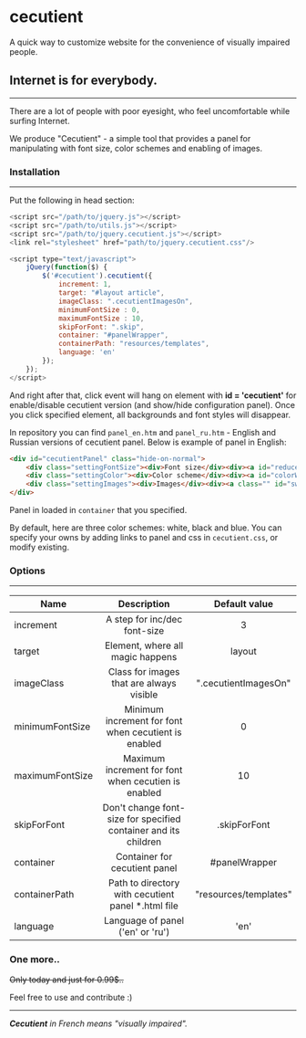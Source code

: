 # cecutient
A quick way to customize website for the convenience of visually impaired people.

## Internet is for everybody.
------
There are a lot of people with poor eyesight, who feel uncomfortable while surfing Internet.

We produce "Cecutient" - a simple tool that provides a panel for manipulating with font size, color schemes and enabling of images.

### Installation
------
Put the following in head section:

```javascript
<script src="/path/to/jquery.js"></script>
<script src="/path/to/utils.js"></script>
<script src="/path/to/jquery.cecutient.js"></script>
<link rel="stylesheet" href="path/to/jquery.cecutient.css"/>

<script type="text/javascript">
	jQuery(function($) {
		$('#cecutient').cecutient({
			increment: 1,
			target: "#layout article",
			imageClass: ".cecutientImagesOn",
			minimumFontSize : 0,
			maximumFontSize : 10,
			skipForFont: ".skip",
			container: "#panelWrapper",
			containerPath: "resources/templates",
			language: 'en'
		});
	});
</script>
```

And right after that, click event will hang on element with **id = 'cecutient'** for enable/disable cecutient version (and show/hide configuration panel).
Once you click specified element, all backgrounds and font styles will disappear.

In repository you can find `panel_en.htm` and `panel_ru.htm` - English and Russian versions of cecutient panel. Below is example of panel in English:

```html
<div id="cecutientPanel" class="hide-on-normal">
	<div class="settingFontSize"><div>Font size</div><div><a id="reduceFontSize" href="#"><span>-</span></a><a id="increaseFontSize" href="#"><span>+</span></a></div></div>
	<div class="settingColor"><div>Color scheme</div><div><a id="colorWhite" href="#"></a><a id="colorBlack" href="#"></a><a id="colorBlue" href="#"></a></div></div>
	<div class="settingImages"><div>Images</div><div><a class="" id="switchOnImages" href="#"><span>On</span></a><a class="current" id="switchOffImages" href="#"><span>Off</span></a></div></div>
</div>
```

Panel in loaded in `container` that you specified.

By default, here are three color schemes: white, black and blue. You can specify your owns by adding links to panel and css in `cecutient.css`, or modify existing.

### Options
------

| Name | Description | Default value |
| ------------- |:-------------:| :-----:|
| increment      | A step for inc/dec font-size | 3 |
| target     | Element, where all magic happens  |  layout |
| imageClass | Class for images that are always visible  | ".cecutientImagesOn" |
| minimumFontSize | Minimum increment for font when cecutient is enabled |  0 |
| maximumFontSize | Maximum increment for font when cecutien is enabled  | 10 |
| skipForFont | Don't change font-size for specified container and its children  | .skipForFont |
| container | Container for cecutient panel  | #panelWrapper |
| containerPath | Path to directory with cecutient panel *.html file  | "resources/templates" |
| language | Language of panel ('en' or 'ru')  | 'en' |

### One more..

~~Only today and just for 0.99$..~~

Feel free to use and contribute :)

------
_**Cecutient** in French means "visually impaired"._